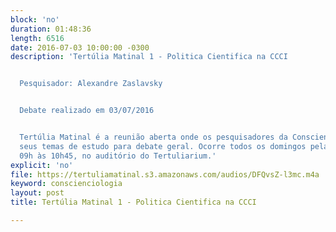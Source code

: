 ```yaml
---
block: 'no'
duration: 01:48:36
length: 6516
date: 2016-07-03 10:00:00 -0300
description: 'Tertúlia Matinal 1 - Politica Cientifica na CCCI


  Pesquisador: Alexandre Zaslavsky


  Debate realizado em 03/07/2016


  Tertúlia Matinal é a reunião aberta onde os pesquisadores da Conscienciologia apresentam
  seus temas de estudo para debate geral. Ocorre todos os domingos pela manhã, das
  09h às 10h45, no auditório do Tertuliarium.'
explicit: 'no'
file: https://tertuliamatinal.s3.amazonaws.com/audios/DFQvsZ-l3mc.m4a
keyword: conscienciologia
layout: post
title: Tertúlia Matinal 1 - Politica Cientifica na CCCI

---
```


